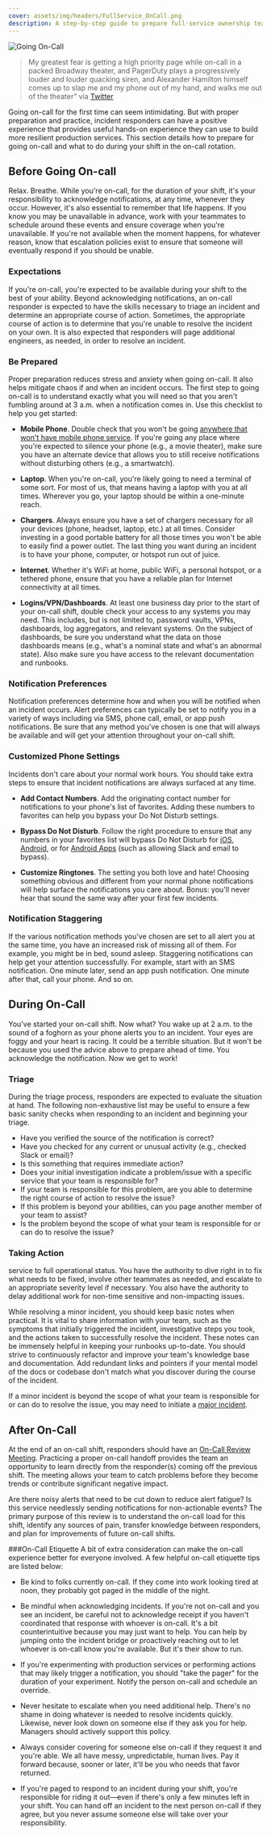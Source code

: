 ```yaml
---
cover: assets/img/headers/FullService_OnCall.png
description: A step-by-step guide to prepare full-service ownership teams to go on-call for the first time.
---
```

![Going On-Call](../assets/img/headers/FullService_OnCall.png)

> My greatest fear is getting a high priority page while on-call in a packed Broadway theater, and PagerDuty plays a progressively louder and louder quacking siren, and Alexander Hamilton himself comes up to slap me and my phone out of my hand, and walks me out of the theater” via [Twitter](https://twitter.com/JulianVModesto/status/1222279149819256832)

Going on-call for the first time can seem intimidating. But with proper preparation and practice, incident responders can have a positive experience that provides useful hands-on experience they can use to build more resilient production services. This section details how to prepare for going on-call and what to do during your shift in the on-call rotation.

## Before Going On-call
Relax. Breathe. While you're on-call, for the duration of your shift, it's your responsibility to acknowledge notifications, at any time, whenever they occur. However, it's also essential to remember that life happens. If you know you may be unavailable in advance, work with your teammates to schedule around these events and ensure coverage when you're unavailable. If you're not available when the moment happens, for whatever reason, know that escalation policies exist to ensure that someone will eventually respond if you should be unable.

### Expectations
If you're on-call, you're expected to be available during your shift to the best of your ability. Beyond acknowledging notifications, an on-call responder is expected to have the skills necessary to triage an incident and determine an appropriate course of action. Sometimes, the appropriate course of action is to determine that you're unable to resolve the incident on your own. It is also expected that responders will page additional engineers, as needed, in order to resolve an incident.

### Be Prepared
Proper preparation reduces stress and anxiety when going on-call. It also helps mitigate chaos if and when an incident occurs. The first step to going on-call is to understand exactly what you will need so that you aren't fumbling around at 3 a.m. when a notification comes in. Use this checklist to help you get started:

- **Mobile Phone**. Double check that you won't be going [anywhere that won't have mobile phone service](https://www.opensignal.com/networks). If you're going any place where you're expected to silence your phone (e.g., a movie theater), make sure you have an alternate device that allows you to still receive notifications without disturbing others (e.g., a smartwatch).

- **Laptop**. When you're on-call, you're likely going to need a terminal of some sort. For most of us, that means having a laptop with you at all times. Wherever you go, your laptop should be within a one-minute reach.

- **Chargers**. Always ensure you have a set of chargers necessary for all your devices (phone, headset, laptop, etc.) at all times. Consider investing in a good portable battery for all those times you won't be able to easily find a power outlet. The last thing you want during an incident is to have your phone, computer, or hotspot run out of juice.

- **Internet**. Whether it's WiFi at home, public WiFi, a personal hotspot, or a tethered phone, ensure that you have a reliable plan for Internet connectivity at all times.

- **Logins/VPN/Dashboards**. At least one business day prior to the start of your on-call shift, double check your access to any systems you may need. This includes, but is not limited to, password vaults, VPNs, dashboards, log aggregators, and relevant systems. On the subject of dashboards, be sure you understand what the data on those dashboards means (e.g., what's a nominal state and what's an abnormal state). Also make sure you have access to the relevant documentation and runbooks.

### Notification Preferences
Notification preferences determine how and when you will be notified when an incident occurs. Alert preferences can typically be set to notify you in a variety of ways including via SMS, phone call, email, or app push notifications. Be sure that any method you've chosen is one that will always be available and will get your attention throughout your on-call shift.

### Customized Phone Settings
Incidents don't care about your normal work hours. You should take extra steps to ensure that incident notifications are always surfaced at any time.

- **Add Contact Numbers**. Add the originating contact number for notifications to your phone's list of favorites. Adding these numbers to favorites can help you bypass your Do Not Disturb settings.

- **Bypass Do Not Disturb**. Follow the right procedure to ensure that any numbers in your favorites list will bypass Do Not Disturb for [iOS](https://support.apple.com/en-us/HT204321), [Android](https://support.google.com/android/answer/9069335?hl=en), or for [Android Apps](https://www.techrepublic.com/article/how-to-allow-an-app-notification-to-override-do-not-disturb-in-android-nougat/) (such as allowing Slack and email to bypass).

- **Customize Ringtones**. The setting you both love and hate! Choosing something obvious and different from your normal phone notifications will help surface the notifications you care about. Bonus: you'll never hear that sound the same way after your first few incidents.

### Notification Staggering
If the various notification methods you've chosen are set to all alert you at the same time, you have an increased risk of missing all of them. For example, you might be in bed, sound asleep. Staggering notifications can help get your attention successfully. For example, start with an SMS notification. One minute later, send an app push notification. One minute after that, call your phone. And so on.

## During On-Call
You've started your on-call shift. Now what? You wake up at 2 a.m. to the sound of a foghorn as your phone alerts you to an incident. Your eyes are foggy and your heart is racing. It could be a terrible situation. But it won't be because you used the advice above to prepare ahead of time. You acknowledge the notification. Now we get to work!

### Triage
During the triage process, responders are expected to evaluate the situation at hand. The following non-exhaustive list may be useful to ensure a few basic sanity checks when responding to an incident and beginning your triage.

- Have you verified the source of the notification is correct?
- Have you checked for any current or unusual activity (e.g., checked Slack or email)?
- Is this something that requires immediate action?
- Does your initial investigation indicate a problem/issue with a specific service that your team is responsible for?
- If your team is responsible for this problem, are you able to determine the right course of action to resolve the issue?
- If this problem is beyond your abilities, can you page another member of your team to assist?
- Is the problem beyond the scope of what your team is responsible for or can do to resolve the issue?

### Taking Action
service to full operational status. You have the authority to dive right in to fix what needs to be fixed, involve other teammates as needed, and escalate to an appropriate severity level if necessary. You also have the authority to delay additional work for non-time sensitive and non-impacting issues.

While resolving a minor incident, you should keep basic notes when practical. It is vital to share information with your team, such as the symptoms that initially triggered the incident, investigative steps you took, and the actions taken to successfully resolve the incident. These notes can be immensely helpful in keeping your runbooks up-to-date. You should strive to continuously refactor and improve your team's knowledge base and documentation. Add redundant links and pointers if your mental model of the docs or codebase don't match what you discover during the course of the incident.

If a minor incident is beyond the scope of what your team is responsible for or can do to resolve the issue, you may need to initiate a [major incident](https://response.pagerduty.com).

## After On-Call
At the end of an on-call shift, responders should have an [On-Call Review Meeting](https://reviews.pagerduty.com/reviews/oncall/). Practicing a proper on-call handoff provides the team an opportunity to learn directly from the responder(s) coming off the previous shift. The meeting allows your team to catch problems before they become trends or contribute significant negative impact.

Are there noisy alerts that need to be cut down to reduce alert fatigue? Is this service needlessly sending notifications for non-actionable events? The primary purpose of this review is to understand the on-call load for this shift, identify any sources of pain, transfer knowledge between responders, and plan for improvements of future on-call shifts.

###On-Call Etiquette
A bit of extra consideration can  make the on-call experience better for everyone involved. A few helpful on-call etiquette tips are listed below:

- Be kind to folks currently on-call. If they come into work looking tired at noon, they probably got paged in the middle of the night.

- Be mindful when acknowledging incidents. If you're not on-call and you see an incident, be careful not to acknowledge receipt if you haven't coordinated that response with whoever is on-call. It's a bit counterintuitive because you may just want to help. You can help by jumping onto the incident bridge or proactively reaching out to let whoever is on-call know you're available. But it's their show to run.

- If you're experimenting with production services or performing actions that may likely trigger a notification, you should "take the pager" for the duration of your experiment. Notify the person on-call and schedule an override.

- Never hesitate to escalate when you need additional help. There's no shame in doing whatever is needed to resolve incidents quickly. Likewise, never look down on someone else if they ask you for help. Managers should actively support this policy.

- Always consider covering for someone else on-call if they request it and you're able. We all have messy, unpredictable, human lives. Pay it forward because, sooner or later, it'll be you who needs that favor returned.

- If you're paged to respond to an incident during your shift, you're responsible for riding it out—even if there's only a few minutes left in your shift. You can hand off an incident to the next person on-call if they agree, but you never assume someone else will take over your responsibility.
